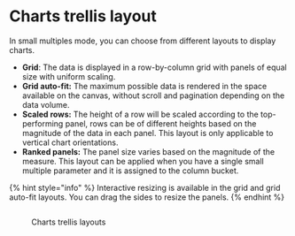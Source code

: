# Charts trellis layout

In small multiples mode, you can choose from different layouts to display charts.

* **Grid**: The data is displayed in a row-by-column grid with panels of equal size with uniform scaling.
* **Grid auto-fit:** The maximum possible data is rendered in the space available on the canvas, without scroll and pagination depending on the data volume.
* **Scaled rows:** The height of a row will be scaled according to the top-performing panel, rows can be of different heights based on the magnitude of the data in each panel. This layout is only applicable to vertical chart orientations.
* **Ranked panels:** The panel size varies based on the magnitude of the measure. This layout can be applied when you have a single small multiple parameter and it is assigned to the column bucket.

{% hint style="info" %}
Interactive resizing is available in the grid and grid auto-fit layouts. You can drag the sides to resize the panels.
{% endhint %}

<figure><img src="../../.gitbook/assets/Untitled design (8).gif" alt=""><figcaption><p>Charts trellis layouts</p></figcaption></figure>
